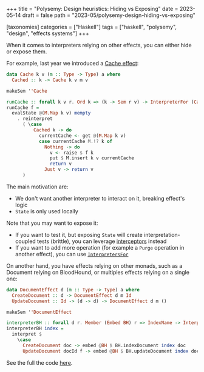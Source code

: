 +++
title = "Polysemy: Design heuristics: Hiding vs Exposing"
date = 2023-05-14
draft = false
path = "2023-05/polysemy-design-hiding-vs-exposing"

[taxonomies]
categories = ["Haskell"]
tags = ["haskell", "polysemy", "design", "effects systems"]
+++

When it comes to interpreters relying on other effects, you can either hide or expose them.

For example, last year we introduced a [Cache effect](@/blog/2022-12-18_polysemy-interpretation-effects-inline-injection.md):

```haskell
data Cache k v (m :: Type -> Type) a where
  Cached :: k -> Cache k v m v

makeSem ''Cache

runCache :: forall k v r. Ord k => (k -> Sem r v) -> InterpreterFor (Cache k v) r
runCache f =
  evalState @(M.Map k v) mempty
    . reinterpret
      ( \case
          Cached k -> do
            currentCache <- get @(M.Map k v)
            case currentCache M.!? k of
              Nothing -> do
                v <- raise $ f k
                put $ M.insert k v currentCache
                return v
              Just v -> return v
      )
```

The main motivation are:

* We don't want another interpreter to interact on it, breaking effect's logic
* `State` is only used locally

Note that you may want to expose it:

* If you want to test it, but exposing `State` will create interpretation-coupled tests (brittle), you can leverage [interceptors](@/blog/2022-12-25_polysemy-interceptors-intro.md) instead
* If you want to add more operation (for example a `Purge` operation in another effect), you can use [`InterpretersFor`](@/blog/2023-04-05_polysemy-design-heuristics-grouping-interpreters.md)

On another hand, you have effects relying on other monads, such as a Document relying on BloodHound, or multiples effects relying on a single one:

```haskell
data DocumentEffect d (m :: Type -> Type) a where
  CreateDocument :: d -> DocumentEffect d m Id
  UpdateDocument :: Id -> (d -> d) -> DocumentEffect d m ()

makeSem ''DocumentEffect

interpreterBH :: forall d r. Member (Embed BH) r => IndexName -> InterpreterFor (DocumentEffect d) r
interpreterBH index =
  interpret $
    \case
      CreateDocument doc -> embed @BH $ BH.indexDocument index doc
      UpdateDocument docId f -> embed @BH $ BH.updateDocument index docId f
```

See the full the code [here](https://github.com/blackheaven/blackheaven.github.io/blob/master/content/code/polysemy/src/DesignHeuristicsHidingExposing.hs).

